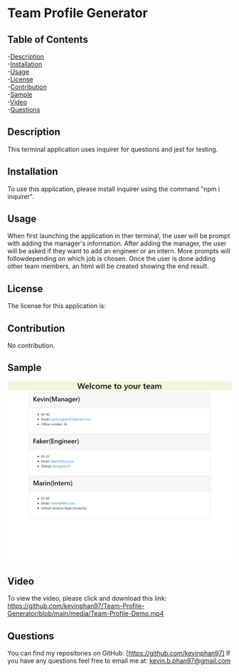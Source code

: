 # Team Profile Generator


  ## Table of Contents
  -[Description](#description)<br/>
  -[Installation](#installation)<br/>
  -[Usage](#usage)<br/>
  -[License](#license)<br/>
  -[Contribution](#contribution)<br/>
  -[Sample](#sample)<br/>
  -[Video](#video)<br/>
  -[Questions](#questions)<br/>

  ## Description
  This terminal application uses inquirer for questions and jest for testing.

  ## Installation
  To use this application, please install inquirer using the command "npm i inquirer".

  ## Usage
  When first launching the application in ther terminal, the user will be prompt with adding the manager's information. After adding the manager, the user will be asked if they want to add an engineer or an intern. More prompts will followdepending on which job is chosen. Once the user is done adding other team members, an html will be created showing the end result.

  ## License
  The license for this application is: 

  ## Contribution
  No contribution.

  ## Sample
  <img
  src="media/Website-Screenshot.png"
  raw=true
  alt="Website Screenshot"
  style= "30px;"
  />

  ## Video
  To view the video, please click and download this link: https://github.com/kevinphan97/Team-Profile-Generator/blob/main/media/Team-Profile-Demo.mp4
  ## Questions
  You can find my repositories on GitHub: [https://github.com/kevinphan97]
  If you have any questions feel free to email me at: kevin.b.phan97@gmail.com
